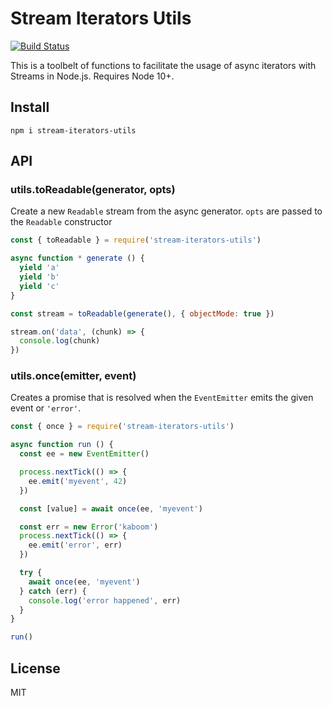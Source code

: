 # Stream Iterators Utils

[![Build Status](https://travis-ci.com/mcollina/stream-iterators-utils.svg?branch=master)](https://travis-ci.com/mcollina/stream-iterators-utils)

This is a toolbelt of functions to facilitate the usage of async
iterators with Streams in Node.js. Requires Node 10+.

## Install

```
npm i stream-iterators-utils
```

## API

### utils.toReadable(generator, opts)

Create a new `Readable` stream from the async generator. `opts` are
passed to the `Readable` constructor

```js
const { toReadable } = require('stream-iterators-utils')

async function * generate () {
  yield 'a'
  yield 'b'
  yield 'c'
}

const stream = toReadable(generate(), { objectMode: true })

stream.on('data', (chunk) => {
  console.log(chunk)
})
```

### utils.once(emitter, event)

Creates a promise that is resolved when the `EventEmitter` emits the
given event or `'error'`.

```js
const { once } = require('stream-iterators-utils')

async function run () {
  const ee = new EventEmitter()

  process.nextTick(() => {
    ee.emit('myevent', 42)
  })

  const [value] = await once(ee, 'myevent')

  const err = new Error('kaboom')
  process.nextTick(() => {
    ee.emit('error', err)
  })

  try {
    await once(ee, 'myevent')
  } catch (err) {
    console.log('error happened', err)
  }
}

run()
```

## License

MIT
